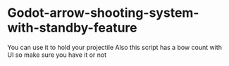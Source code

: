 # Godot-arrow-shooting-system-with-standby-feature
You can use it to hold your projectile
Also this script has a bow count with UI so make sure you have it or not
